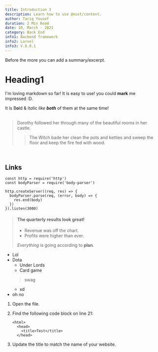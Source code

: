 ```yaml
---
title: Introduction 3
description: Learn how to use @nuxt/content.
author: Tariq Yousef
duration: 2 Min Read
date: 10, March - 2021
category: Back End
info1: Backend framework
info2: Larvel
info3: V.8.0.1
---
```


Before the more you can add a summary/excerpt.
<!--more-->

# Heading1
I'm loving markdown so far! It is easy to use! you could **mark** me <br>impressed :D.<br>

It is B**o**ld & it*a*lic *like* ***both*** of them at the same time!  
<br>

> Dorothy followed her through many of the beautiful rooms in her castle.
>
>> The Witch bade her clean the pots and kettles and sweep the floor and keep the fire fed with wood.

<br>

## Links


```js{1,3-5}[server.js]
const http = require('http')
const bodyParser = require('body-parser')

http.createServer((req, res) => {
  bodyParser.parse(req, (error, body) => {
    res.end(body)
  })
}).listen(3000)
```

> #### The quarterly results look great!
>
> - Revenue was off the chart.
> - Profits were higher than ever.
>
>  *Everything* is going according to **plan**.


- Lol
- Dota
  - Under Lords
  - Card game
  > swag 
  - xd
- oh no

1.  Open the file.
2.  Find the following code block on line 21:

        <html>
          <head>
            <title>Test</title>
          </head>

3.  Update the title to match the name of your website.